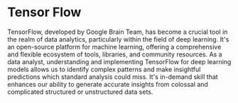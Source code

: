 # Tensor Flow 

TensorFlow, developed by Google Brain Team, has become a crucial tool in the realm of data analytics, particularly within the field of deep learning. It's an open-source platform for machine learning, offering a comprehensive and flexible ecosystem of tools, libraries, and community resources. As a data analyst, understanding and implementing TensorFlow for deep learning models allows us to identify complex patterns and make insightful predictions which standard analysis could miss. It's in-demand skill that enhances our ability to generate accurate insights from colossal and complicated structured or unstructured data sets.